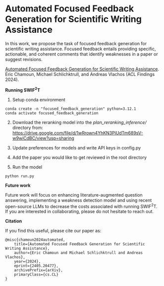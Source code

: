 # Automated Focused Feedback Generation for Scientific Writing Assistance

In this work, we propose the task of focused feedback generation for scientific writing assistance. Focused feedback entails providing specific, actionable, and coherent comments that identify weaknesses in a paper or suggest revisions.

[Automated Focused Feedback Generation for Scientific Writing Assistance](https://arxiv.org/pdf/2405.20477). Eric Chamoun, Michael Schlichktrull, and Andreas Vlachos (ACL Findings 2024).

**Running SWIF<sup>2</sup>T**

1. Setup conda environment

```
conda create -n "focused_feedback_generation" python=3.12.1
conda activate focused_feedback_generation
```

2. Download the reranking model into the *plan_reranking_inference/* directory from: https://drive.google.com/file/d/1wRrown4YhKN3PiUdTm689sV-w9wiCdBC/view?usp=sharing
  
3. Update preferences for models and write API keys in config.py

4. Add the paper you would like to get reviewed in the root directory

5. Run the model

```
python run.py
```

**Future work**

Future work will focus on enhancing literature-augmented question answering, implementing a weakness detection model and using recent open-source LLMs to decrease the costs associated with running SWIF<sup>2</sup>T. If you are interested in collaborating, please do not hesitate to reach out.

**Citation**

If you find this useful, please cite our paper as:

    @misc{chamoun2024automated,
        title={Automated Focused Feedback Generation for Scientific Writing Assistance}, 
        author={Eric Chamoun and Michael Schlichktrull and Andreas Vlachos},
        year={2024},
        eprint={2405.20477},
        archivePrefix={arXiv},
        primaryClass={cs.CL}
    }

